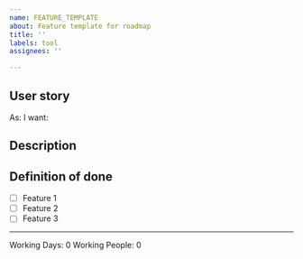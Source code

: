 ```yaml
---
name: FEATURE_TEMPLATE
about: Feature template for roadmap
title: ''
labels: tool
assignees: ''

---
```


## User story

As: <!--- e.g lambda user -->
I want: <!--- e.g know lycanite -->

## Description

<!--- Description  -->

## Definition of done

- [ ] Feature 1
- [ ] Feature 2
- [ ] Feature 3

----

Working Days: 0
Working People: 0

